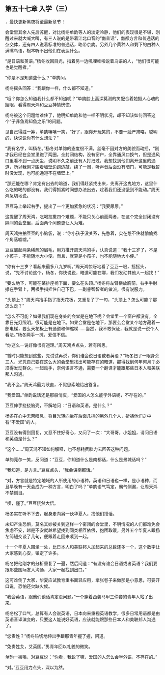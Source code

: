 ## 第五十七章 入学（三）
，最快更新黑夜将至最新章节！

会堂里其余人先后苏醒，对比杨冬单韵等人的淡定冷静，他们的表现很是不堪，刚醒过来就大喊大叫，有三人说的是带着江北口音的“南普话”，南都方言和普通话的杂交体，还有四人说着标准的普通话，略带京韵。另外几个黄种人和剩下的白种人满嘴鸟语，根本听不出他们在表达什么。

“是日语和英语。”杨冬收回目光，指着另一边叽哩哇啦说着鸟语的人，“他们很可能也是觉醒者。”

“你是不是知道些什么？”单韵问。

杨冬摇头回答：“我跟你一样，什么都不知道。”

“哦？你怎么知道我什么都不知道呢？”单韵脸上高深莫测的笑配合着她摄人心魂的媚眼，看得周天鸿和豆豆神情恍惚。

杨冬被这个问题给难住了，他明知单韵和他一样不明状况，却不知该如何回答这个“子非鱼焉知鱼之乐”的问题。

见自己得胜一筹，单韵嘻嘻一笑，“好了，跟你开玩笑的，不要一脸严肃咯，聪明的，快说说你有什么想法？”

“我有名字，叫杨冬。”杨冬对单韵的态度很不满，丝毫不因对方的美貌而动摇，“刚才我已经在会堂里跑了两圈，全封闭结构，没有窗户，全靠通风口换气，但是通风口里看不到一点灰尘，说明不久之前还有人打扫过，我想找到他们离开这里的通道，所以我刚才围着墙壁边跑边敲，绕了一圈，听声音后面没有暗门，可能是我暂时没发现，也可能通道不在墙壁上。”

“那还能在哪？肯定有出去的暗道，我们得赶紧找出来，先离开这鬼地方，这里什么吃的喝的都没有。我们得抓紧时间想办法出去，趁着我们还没饿到不能动。”周天鸿急切地说。

豆豆马上举起右手，提出了一个更加紧急的状况：“我要尿尿。”

这提醒了周天鸿，吃喝拉撒四个难题，不能只关心前面两者，在这个完全封闭没有隔间的会堂里，后面两个问题更让人为难。

周天鸿拍拍豆豆的小脑袋，说：“你小孩子没关系，先憋着，实在憋不住就偷偷找个角落嘘嘘。”

豆豆皱起两条稀疏的眉毛，用力推开周天鸿的手，认真说道：“我十三岁了，不是小孩子，不能随地大小便。而且，就算是小孩子，也不能随地大小便。”

“你有十三岁？看起来最多八九岁啊。”周天鸿惊讶地看了豆豆一眼，摇摇头，说，“先不讨论这个，杨冬，你快说说，暗道可能在哪，我们发动其他人一起找！”

“要么地下，可能在某排座椅下面，要么在头顶。”杨冬将左臂横放胸前，右手手肘撑在手臂上，两根手指捏住自己下巴，一副睿智智者的做派，很有说服力。

“头顶上？”周天鸿抬手指了指天花板，又重复了了一句，“头顶上？怎么可能？那怎么走？”

“怎么不可能？如果我们现在身处的会堂是在地下呢？会堂里一个窗户都没有，全靠日光灯照明，很可能是在地下。如果会堂是在地下，那要么会堂某个地方藏着一部电梯，要么天花板上有通道和伸缩梯……当然，我不敢保证，我就是说一说个人看法。”杨冬两手一摊，爱信不信。

“你这么一说好像很有道理。”周天鸿点点头，若有所思。

“暂时只能想到这些，先试试再说，你们谁会说日语或者英语？”杨冬扫了一眼身旁三人，光凭自己要在这么大的会堂里找出可能存在的暗道，那得找到何年何月？必须得发动群众，一起动手，奈何语言不通，需要一个翻译才能跟那些日本人和美联邦人沟通。

“我不会。”周天鸿最为耿直，不假思索地给出答复。

“我爱国。”单韵说话还是那般俏皮，“爱国的人怎么能学外语呢，不存在的。”

豆豆伸手挠挠脑壳，不解地问：“日语和英语，是什么？”

杨冬在心中无奈叹息，将目光转向坐在后面几排的另外几个人，祈祷他们之中有“不爱国”的人。

豆豆没有得到回复，又忍不住好奇心，又问了一次：“大哥哥，小姐姐，请问日语和英语是什么？”

“这个……”周天鸿不知如何解释，也不想耗费脑力去回答这种问题。

单韵莞尔一笑，反问道：“豆豆，你知道什么是南都话，什么是景城话吗？”

“我知道，是方言。”豆豆点头，“我会讲南都话。”

“对，方言就是特定地域的人所使用的小语种，英语和日语也一样，是小语种，而且早晚有一天会成为一种方言，明白了吗？”单韵语气笃定，霸气侧漏，让周天鸿不禁侧目。

“噢，懂了。”豆豆恍然大悟。

杨冬实在听不下去，起身走向另一伙华夏人，找他们搭话。

未知产生恐惧，莫名其妙被关到这样一个密闭的会堂里，不明情况的人们都难免会焦虑不安，越是不安就越希望找到同类相互依偎，抱团取暖，另外五个华夏人跟杨冬简短交谈了几句，便跟着走回来凑到一起。

十一个华夏人围坐一处，比日本人和美联邦人加起来的总数还多一个，这个数字让大家感到心安，镇定了许多。

杨冬把他刚才的分析重复了一遍，然后问道：“有没有谁会日语或者英语？我们要跟那些国际友人沟通，大家一起找到出口。”

这可难倒了大家，华夏应试教育重书面轻应用，拿张卷子来做那是小意思，可要开口说，恐怕还欠缺火候。

“我会英语，跟他们谈话肯定没问题。”一个穿着西装马甲三件套的青年人站了出来。

杨冬松了口气，总算有人会说英语，日本向来重视英语教学，很多日常用语都是由英语音译演变的，只要这人能说好英语，应该就能跟那些日本人和美联邦人沟通了。

“您贵姓？”杨冬热切地伸出手跟那青年握了握，问道。

“免贵姓艾，艾英国。”男青年回以礼貌的微笑。

单韵一撇嘴，对豆豆说：“你看，我说了嘛，爱国的人怎么会学外语，不存在的。”

“对。”豆豆用力点头，深以为然。

